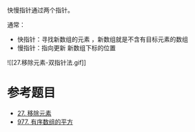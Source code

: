 快慢指针通过两个指针。

通常：
- 快指针：寻找新数组的元素 ，新数组就是不含有目标元素的数组
- 慢指针：指向更新 新数组下标的位置

![[27.移除元素-双指针法.gif]]


# 参考题目

- [27. 移除元素](https://leetcode.cn/problems/remove-element/)
- [977. 有序数组的平方](https://leetcode.cn/problems/squares-of-a-sorted-array/)

